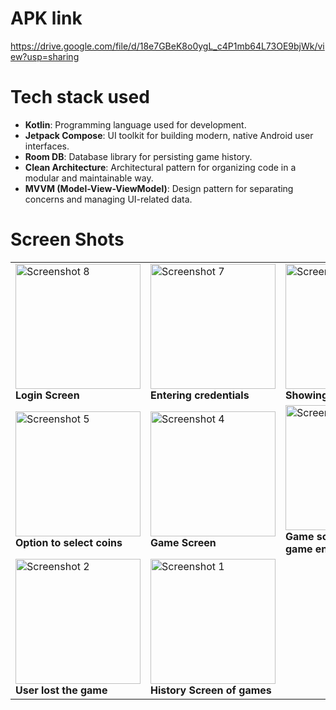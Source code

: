 # APK link
https://drive.google.com/file/d/18e7GBeK8o0ygL_c4P1mb64L73OE9bjWk/view?usp=sharing

# Tech stack used
- **Kotlin**: Programming language used for development.
- **Jetpack Compose**: UI toolkit for building modern, native Android user interfaces.
- **Room DB**: Database library for persisting game history.
- **Clean Architecture**: Architectural pattern for organizing code in a modular and maintainable way.
- **MVVM (Model-View-ViewModel)**: Design pattern for separating concerns and managing UI-related data.

# Screen Shots
<table>
  <tr>
    <td>
      <img src="https://github.com/user-attachments/assets/70369ec8-8c40-4bde-90db-e68809994195" alt="Screenshot 8" width="200" />
      <br>
      <b>Login Screen</b>
    </td>
    <td>
      <img src="https://github.com/user-attachments/assets/93e05f39-5ce9-455f-b0fa-3d547696a7b1" alt="Screenshot 7" width="200" />
      <br>
      <b>Entering credentials</b>
    </td>
    <td>
      <img src="https://github.com/user-attachments/assets/a330d6a6-f4b3-4016-8c07-fe787548dc2f" alt="Screenshot 6" width="200" />
      <br>
      <b>Showing game rule</b>
    </td>
  </tr>
  <tr>
    <td>
      <img src="https://github.com/user-attachments/assets/534de2b2-ad7a-4169-b458-fc377176e5e0" alt="Screenshot 5" width="200" />
      <br>
      <b>Option to select coins</b>
    </td>
    <td>
      <img src="https://github.com/user-attachments/assets/b3bcaa6c-35b5-4a35-9664-72a50c7ac519" alt="Screenshot 4" width="200" />
      <br>
      <b>Game Screen</b>
    </td>
    <td>
      <img src="https://github.com/user-attachments/assets/155b554d-31df-4d57-99a3-a77ccee14082" alt="Screenshot 3" width="200" />
      <br>
      <b>Game screen before game ends</b>
    </td>
  </tr>
  <tr>
    <td>
      <img src="https://github.com/user-attachments/assets/e2fb6e5c-d998-43b2-bb6d-cb360267654e" alt="Screenshot 2" width="200" />
      <br>
      <b>User lost the game</b>
    </td>
    <td>
      <img src="https://github.com/user-attachments/assets/103ec59e-33bc-4041-9097-29bd270dbc7f" alt="Screenshot 1" width="200" />
      <br>
      <b>History Screen of games</b>
    </td>
    <td></td>
  </tr>
</table>



